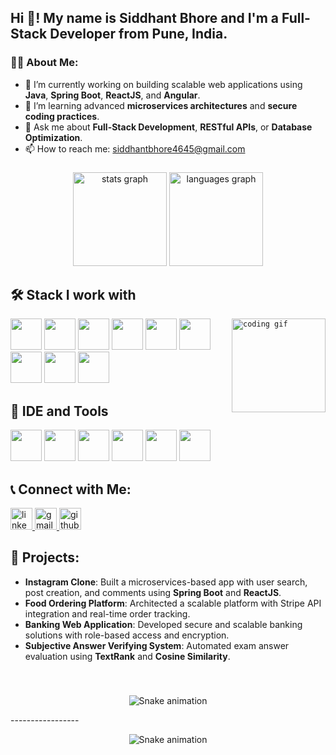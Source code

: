 <h2 align="left">Hi 👋! My name is Siddhant Bhore and I'm a Full-Stack Developer from Pune, India.</h2>

### 👨‍💻 About Me:
- 🔭 I’m currently working on building scalable web applications using **Java**, **Spring Boot**, **ReactJS**, and **Angular**.
- 🌱 I’m learning advanced **microservices architectures** and **secure coding practices**.
- 💬 Ask me about **Full-Stack Development**, **RESTful APIs**, or **Database Optimization**.
- 📫 How to reach me: [siddhantbhore4645@gmail.com](mailto:siddhantbhore4645@gmail.com)

###

<div align="center">
  <img src="https://github-readme-stats.vercel.app/api?username=codwithsid&hide_title=false&hide_rank=false&show_icons=true&include_all_commits=true&count_private=true&disable_animations=false&theme=dracula&locale=en&hide_border=false" height="150" alt="stats graph" />
  <img src="https://github-readme-stats.vercel.app/api/top-langs?username=codwithsid&locale=en&hide_title=false&layout=compact&card_width=320&langs_count=5&theme=dracula&hide_border=false" height="150" alt="languages graph" />
</div>

###

## 🛠️ Stack I work with

<code><img align="right" height="150" src="https://media2.giphy.com/media/v1.Y2lkPTc5MGI3NjExbHg2Nmk0MWNzejNmZmNjemNremN0ODBpbXRpMzFtaWt0b3phcGFvaSZlcD12MV9pbnRlcm5hbF9naWZfYnlfaWQmY3Q9Zw/78XCFBGOlS6keY1Bil/giphy.gif" alt="coding gif" /></code>

<code><img height="50" src="https://cdn.jsdelivr.net/gh/devicons/devicon/icons/java/java-original.svg"></code>
<code><img height="50" src="https://cdn.jsdelivr.net/gh/devicons/devicon/icons/spring/spring-original.svg"></code>
<code><img height="50" src="https://cdn.jsdelivr.net/gh/devicons/devicon/icons/hibernate/hibernate-original.svg"></code>
<code><img height="50" src="https://cdn.jsdelivr.net/gh/devicons/devicon/icons/mongodb/mongodb-original.svg"></code>
<code><img height="50" src="https://cdn.jsdelivr.net/gh/devicons/devicon/icons/mysql/mysql-original.svg"></code>
<code><img height="50" src="https://cdn.jsdelivr.net/gh/devicons/devicon/icons/postgresql/postgresql-original.svg"></code>
<code><img height="50" src="https://cdn.jsdelivr.net/gh/devicons/devicon/icons/html5/html5-original.svg"></code>
<code><img height="50" src="https://cdn.jsdelivr.net/gh/devicons/devicon/icons/css3/css3-original.svg"></code>
<code><img height="50" src="https://cdn.jsdelivr.net/gh/devicons/devicon/icons/javascript/javascript-original.svg"></code>

## 🔧 IDE and Tools
<code><img height="50" src="https://cdn.jsdelivr.net/gh/devicons/devicon/icons/intellij/intellij-original.svg"></code>
<code><img height="50" src="https://cdn.jsdelivr.net/gh/devicons/devicon/icons/pycharm/pycharm-original.svg"></code>
<code><img height="50" src="https://cdn.jsdelivr.net/gh/devicons/devicon/icons/vscode/vscode-original.svg"></code>
<code><img height="50" src="https://cdn.jsdelivr.net/gh/devicons/devicon/icons/eclipse/eclipse-original.svg"></code>
<code><img height="50" src="https://cdn.jsdelivr.net/gh/devicons/devicon/icons/git/git-original.svg"></code>
<code><img height="50" src="https://cdn.jsdelivr.net/gh/devicons/devicon/icons/github/github-original.svg"></code>

###

## 📞 Connect with Me:
<div align="left">
  <a href="https://www.linkedin.com/in/siddhantbhore4645/" target="_blank">
    <img src="https://img.shields.io/static/v1?message=LinkedIn&logo=linkedin&label=&color=0077B5&logoColor=white&labelColor=&style=for-the-badge" height="35" alt="linkedin logo" />
  </a>
  <a href="mailto:siddhantbhore4645@gmail.com" target="_blank">
    <img src="https://img.shields.io/static/v1?message=Gmail&logo=gmail&label=&color=D14836&logoColor=white&labelColor=&style=for-the-badge" height="35" alt="gmail logo" />
  </a>
  <a href="https://github.com/codwithsid" target="_blank">
    <img src="https://img.shields.io/static/v1?message=GitHub&logo=github&label=&color=181717&logoColor=white&labelColor=&style=for-the-badge" height="35" alt="github logo" />
  </a>
</div>

###

## 🚀 Projects:
- **Instagram Clone**: Built a microservices-based app with user search, post creation, and comments using **Spring Boot** and **ReactJS**.
- **Food Ordering Platform**: Architected a scalable platform with Stripe API integration and real-time order tracking.
- **Banking Web Application**: Developed secure and scalable banking solutions with role-based access and encryption.
- **Subjective Answer Verifying System**: Automated exam answer evaluation using **TextRank** and **Cosine Similarity**.

###

<br clear="both">

<p align="center">
  <img src="https://raw.githubusercontent.com/codwithsid/codwithsid/output/snake.svg" alt="Snake animation" />
</p>
-----------------
<p align="center">
  <img src="https://raw.githubusercontent.com/codwithsid/output/snake.svg" alt="Snake animation" />
</p>

